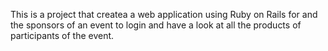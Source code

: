 This is a project that createa a web application using 
Ruby on Rails for and the sponsors of an event to login 
and have a look at all the products of participants of 
the event.

